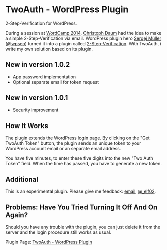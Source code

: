 # TwoAuth - WordPress Plugin
2-Step-Verification for WordPress.

During a session at [WordCamp 2014][5], [Christoph Daum][6] had the idea to make a simple 2-Step-Verification via email. WordPress plugin hero [Sergej Müller][2] ([@wpseo][3]) turned it into a plugin called [2-Step-Verification][1]. With TwoAuth, i write my own solution based on its plugin.

## New in version 1.0.2
* App password implementation
* Optional separate email for token request

## New in version 1.0.1
* Security improvement

## How It Works
The plugin extends the WordPress login page. By clicking on the "Get TwoAuth Token" button, the plugin sends an unique token to your WordPress account email or an separate email address.

You have five minutes, to enter these five digits into the new "Two Auth Token" field. When the time has passed, you have to generate a new token.

## Additional
This is an experimental plugin. Please give me feedback: [email][7], [@_elf02][8].

## Problems: Have You Tried Turning It Off And On Again?
Should you have any trouble with the plugin, you can just delete it from the server and the login procedure still works as usual.

Plugin Page: [TwoAuth - WordPress Plugin][4]

  [1]: https://github.com/sergejmueller/2-Step-Verification
  [2]: http://wpcoder.de/
  [3]: https://twitter.com/wpseo
  [4]: http://elf02.de/2014/06/17/twoauth-wordpress-plugin/
  [5]: http://2014.hamburg.wordcamp.org/
  [6]: http://christoph-daum.de/
  [7]: mailto:chris@elf02.de
  [8]: https://twitter.com/_elf02
